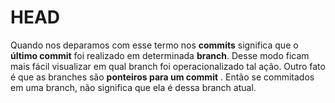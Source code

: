# HEAD
Quando nos deparamos com esse termo nos **commits** significa que o **último commit** foi realizado em determinada **branch**. Desse modo ficam mais fácil visualizar em qual branch foi operacionalizado tal ação. 
Outro fato é que as branches são **ponteiros para um commit** . Então se commitados em uma branch, não significa que ela é dessa branch atual.
<!--stackedit_data:
eyJoaXN0b3J5IjpbLTEzNjA0MDk2NzMsMTUzNzE3NDIzN119
-->
